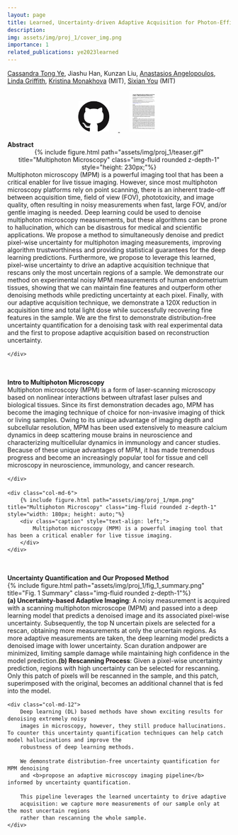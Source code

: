 ```yaml
---
layout: page
title: Learned, Uncertainty-driven Adaptive Acquisition for Photon-Efficient Multiphoton Microscopy
description: 
img: assets/img/proj_1/cover_img.png
importance: 1
related_publications: ye2023learned
---
```

[Cassandra Tong Ye](https://kristinamonakhova.com/), Jiashu Han, Kunzan Liu, [Anastasios Angelopoulos](https://people.eecs.berkeley.edu/~angelopoulos/), [Linda Griffith](https://lgglab.mit.edu/), [Kristina Monakhova](http://kristinamonakhova.com/) (MIT), [Sixian You](https://sixianyou.mit.edu/) (MIT)

<div style="text-align: center;">
  <a href="https://github.com/cassandra-t-ye/Learned_Uncertainty_Quantification">
    <img src="/assets/img/proj_1/github.png" alt="Github Repo" style="width: 70px; height: auto; margin-right: 20px;">
  </a>  
  <a href="https://arxiv.org/abs/2310.16102">
    <img src="/assets/img/proj_1/paper_front_page.png" alt="Arxiv Paper" style="width: 70px; height: auto; margin-left: 20px;">
  </a>
</div>

<!-- **Authors:** [Cassandra Tong Ye <sup>1</sup>](https://cassandra-t-ye.gtihub.io), Jiashu Han, Kunzan Liu, [Anastasios Angelopoulos](https://people.eecs.berkeley.edu/~angelopoulos/), [Linda Griffith](https://lgglab.mit.edu/), [Kristina Monakhova](http://kristinamonakhova.com/), [Sixian You](https://sixianyou.mit.edu/) 
-->
<br>
<b>Abstract</b>
<div class="row">
    <div class="col-md-12" style="text-align: center;"> 
        {% include figure.html path="assets/img/proj_1/teaser.gif" title="Multiphoton Microscopy" class="img-fluid rounded z-depth-1" style="height: 230px;"%}
    </div>
    <div class="col-md-12"> <!-- This will make the text take up 6 columns (half the width) on medium-sized screens -->
        Multiphoton microscopy (MPM) is a powerful imaging tool that has been a critical enabler for live tissue imaging. However, since most multiphoton microscopy platforms rely on point scanning, there is an inherent trade-off between acquisition time, field of view (FOV), phototoxicity, and image quality, often resulting in noisy measurements when fast, large FOV, and/or gentle imaging is needed. Deep learning could be used to denoise multiphoton microscopy measurements, but these algorithms can be prone to hallucination, which can be disastrous for medical and scientific applications. We propose a method to simultaneously denoise and predict pixel-wise uncertainty for multiphoton imaging measurements, improving algorithm trustworthiness and providing statistical guarantees for the deep learning predictions. Furthermore, we propose to leverage this learned, pixel-wise uncertainty to drive an adaptive acquisition technique that rescans only the most uncertain regions of a sample. We demonstrate our method on experimental noisy MPM measurements of human endometrium tissues, showing that we can maintain fine features and outperform other denoising methods while predicting uncertainty at each pixel. Finally, with our adaptive acquisition technique, we demonstrate a 120X reduction in acquisition time and total light dose while successfully recovering fine features in the sample. We are the first to demonstrate distribution-free uncertainty quantification for a denoising task with real experimental data and the first to propose adaptive acquisition based on reconstruction uncertainty. 

    </div>
</div>
</br>
<br>
<b>Intro to Multiphoton Microscopy</b>
<div class="row">
    <div class="col-md-6">
        Multiphoton microscopy (MPM) is a form of laser-scanning microscopy based on nonlinear interactions between ultrafast laser pulses and biological tissues. Since its first demonstration decades ago, MPM has become the imaging technique of choice for non-invasive imaging of thick or living samples. Owing to its unique advantage of imaging depth and subcellular resolution, MPM has been used extensively to measure calcium dynamics in deep scattering mouse brains in neuroscience and characterizing multicellular dynamics in immunology and cancer studies. Because of these unique advantages of MPM, it has made tremendous progress and become an increasingly popular tool for tissue and cell microscopy in neuroscience, immunology, and cancer research.

    </div>

    <div class="col-md-6">
        {% include figure.html path="assets/img/proj_1/mpm.png" title="Multiphoton Microscopy" class="img-fluid rounded z-depth-1" style="width: 180px; height: auto;"%}
        <div class="caption" style="text-align: left;">
            Multiphoton microscopy (MPM) is a powerful imaging tool that has been a critical enabler for live tissue imaging.
        </div>
    </div>
</div>
</br>
<br>
<b>Uncertainty Quantification and Our Proposed Method</b>
<div class="row">
    <div class="col-md-12">
        {% include figure.html path="assets/img/proj_1/fig_1_summary.png" title="Fig. 1 Summary" class="img-fluid rounded z-depth-1"%}
        <div class="caption" style="text-align: left;">
           <b>(a) Uncertainty-based Adaptive Imaging</b>: A noisy measurement is acquired with a scanning multiphoton microscope (MPM) and passed into a deep learning model that predicts a denoised image and its associated pixel-wise uncertainty. Subsequently, the top N uncertain pixels are selected for a rescan, obtaining more measurements at only the uncertain regions. As more adaptive measurements are taken, the deep learning model predicts a denoised image with lower uncertainty. Scan duration andpower are minimized, limiting sample damage while maintaining high confidence in the model prediction.<b>(b) Rescanning Process</b>: Given a pixel-wise uncertainty prediction, regions with high uncertainty can be selected for rescanning. Only this patch of pixels will be rescanned in the sample, and this patch, superimposed with the original, becomes an additional channel that is fed into the model.
        </div>
    </div>

    <div class="col-md-12">
        Deep learning (DL) based methods have shown exciting results for denoising extremely noisy
        images in microscopy, however, they still produce hallucinations. To counter this uncertainty quantification techniques can help catch model hallucinations and improve the
        robustness of deep learning methods.

        We demonstrate distribution-free uncertainty quantification for MPM denoising
        and <b>propose an adaptive microscopy imaging pipeline</b> informed by uncertainty quantification.   

        This pipeline leverages the learned uncertainty to drive adaptive
        acquisition: we capture more measurements of our sample only at the most uncertain regions
        rather than rescanning the whole sample.     
    </div>
</div>
</br>






<!-- You can also put regular text between your rows of images.
Say you wanted to write a little bit about your project before you posted the rest of the images.
You describe how you toiled, sweated, *bled* for your project, and then... you reveal its glory in the next row of images.


<div class="row justify-content-sm-center">
    <div class="col-sm-8 mt-3 mt-md-0">
        {% include figure.html path="assets/img/6.jpg" title="example image" class="img-fluid rounded z-depth-1" %}
    </div>
    <div class="col-sm-4 mt-3 mt-md-0">
        {% include figure.html path="assets/img/11.jpg" title="example image" class="img-fluid rounded z-depth-1" %}
    </div>
</div>
<div class="caption">
    You can also have artistically styled 2/3 + 1/3 images, like these.
</div>


The code is simple.
Just wrap your images with `<div class="col-sm">` and place them inside `<div class="row">` (read more about the <a href="https://getbootstrap.com/docs/4.4/layout/grid/">Bootstrap Grid</a> system).
To make images responsive, add `img-fluid` class to each; for rounded corners and shadows use `rounded` and `z-depth-1` classes.
Here's the code for the last row of images above:

{% raw %}
```html
<div class="row justify-content-sm-center">
    <div class="col-sm-8 mt-3 mt-md-0">
        {% include figure.html path="assets/img/6.jpg" title="example image" class="img-fluid rounded z-depth-1" %}
    </div>
    <div class="col-sm-4 mt-3 mt-md-0">
        {% include figure.html path="assets/img/11.jpg" title="example image" class="img-fluid rounded z-depth-1" %}
    </div>
</div>
```
{% endraw %} -->

